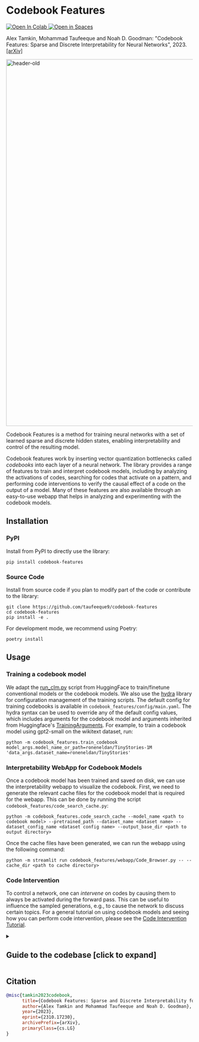 # Codebook Features
<a target="_blank" href="https://colab.research.google.com/github/taufeeque9/codebook-features/blob/main/tutorials/code_intervention.ipynb">
  <img src="https://colab.research.google.com/assets/colab-badge.svg" alt="Open In Colab"/>
</a>
<a target="_blank" href="https://huggingface.co/spaces/taufeeque/codebook-features">
<img src="https://huggingface.co/datasets/huggingface/badges/resolve/main/open-in-hf-spaces-sm-dark.svg", alt="Open in Spaces">
</a>

Alex Tamkin, Mohammad Taufeeque and Noah D. Goodman: "Codebook Features: Sparse and Discrete Interpretability for Neural Networks", 2023. [[arXiv]](https://arxiv.org/abs/2310.17230)

<img width="989" alt="header-old" src="https://github.com/taufeeque9/codebook-features/assets/46495671/c84ce44e-aa7b-4d44-869c-0745ed6ee9f8">


Codebook Features is a method for training neural networks with a set of learned sparse and discrete hidden states, enabling interpretability and control of the resulting model.

Codebook features work by inserting vector quantization bottlenecks called _codebooks_ into each layer of a neural network. The library provides a range of features to train and interpret codebook models, including by analyzing the activations of codes, searching for codes that activate on a pattern, and performing code interventions to verify the causal effect of a code on the output of a model. Many of these features are also available through an easy-to-use webapp that helps in analyzing and experimenting with the codebook models.


## Installation

### PyPI

Install from PyPI to directly use the library:

```
pip install codebook-features
```

### Source Code

Install from source code if you plan to modify part of the code or contribute to the library:

```
git clone https://github.com/taufeeque9/codebook-features
cd codebook-features
pip install -e .
```

For development mode, we recommend using Poetry:

```
poetry install
```

## Usage

### Training a codebook model

We adapt the [run_clm.py](https://github.com/huggingface/transformers/blob/main/examples/pytorch/language-modeling/run_clm.py) script from HuggingFace to train/finetune conventional models or the codebook models. We also use the [hydra](https://hydra.cc/) library for configuration management of the training scripts. The default config for training codebooks is available in `codebook_features/config/main.yaml`. The hydra syntax can be used to override any of the default config values, which includes arguments for the codebook model and arguments inherited from Huggingface's [TrainingArguments](https://huggingface.co/docs/transformers/en/main_classes/trainer#transformers.TrainingArguments). For example, to train a codebook model using gpt2-small on the wikitext dataset, run:
```
python -m codebook_features.train_codebook model_args.model_name_or_path=roneneldan/TinyStories-1M 'data_args.dataset_name=roneneldan/TinyStories'
```

### Interpretability WebApp for Codebook Models

Once a codebook model has been trained and saved on disk, we can use the interpretability webapp to visualize the codebook. First, we need to generate the relevant cache files for the codebook model that is required for the webapp. This can be done by running the script `codebook_features/code_search_cache.py`:
```
python -m codebook_features.code_search_cache --model_name <path to codebook model> --pretrained_path --dataset_name <dataset name> --dataset_config_name <dataset config name> --output_base_dir <path to output directory>
```

Once the cache files have been generated, we can run the webapp using the following command:
```
python -m streamlit run codebook_features/webapp/Code_Browser.py -- --cache_dir <path to cache directory>
```

### Code Intervention

To control a network, one can _intervene_ on codes by causing them to always be activated during the forward pass. This can be useful to influence the sampled generations, e.g., to cause the network to discuss certain topics. For a general tutorial on using codebook models and seeing how you can perform code intervention, please see the [Code Intervention Tutorial](https://github.com/alextamkin/codebook-features/blob/main/tutorials/code_intervention.ipynb).


<details>
<summary>
<h2>Guide to the codebase [click to expand] </h2>
</summary>

### Codebook Model

`codebook_features/models` is the main module used to define codebooks. It has the following classes:
- `CodebookLayer`: defines a `torch.nn.Module` that implements the codebook layer. It takes in arguments like `num_codes`, `dim`, `snap_fn` `kcodes` that define the codebook. It provides various functionalities including logging methods, hook function that can disable specific codes during inference, etc.
  - `GroupCodebookLayer`: defines a `torch.nn.Module` that implements a group of codebook layer each of which are applied to a different part of the input vector. This is useful for applying a group of codebooks on the attention head outputs of a transformer model.
- `CodebookWrapper`: is an abstract class to wrap a codebook around any `torch.nn.Module`. It takes in the `module_layer`, `codebook_cls`, and arguments for the codebook class to instantiate the codebook layer. The wrapper provides a `snap` boolean field that can be used to enable/disable the codebook layer.
  - `TransformerLayerWrapper`: subclasses `CodebookWrapper` to wrap a codebook around a transformer layer, i.e. a codebook is applied on the output of the a whole transformer block.
  - `MLPWrapper`: subclasses `CodebookWrapper` to wrap a codebook around an MLP layer, i.e. a codebook is applied on the output of the MLP block.
- `CodebookModelConfig`: defines the config to be used by a codebook model. It contains important parameters like `codebook_type`, `num_codes`, `num_codebooks`, `layers_to_snap`, `similarity_metric`, `codebook_at`, etc.
- `CodebookModel`: defines the abstract base class for a codebook model. It takes in a neural network model through the `model` argument and the config through the `config` argument and return a codebook model.
  - `GPT2CodebookModel`: subclasses `CodebookModel` to define a codebook model specifically for GPT2.
  - `GPTNeoCodebookModel`: subclasses `CodebookModel` to define a codebook model specifically for GPTNeo.
  - `GPTNeoXCodebookModel`: subclasses `CodebookModel` to define a codebook model specifically for GPTNeoX.
  - `HookedTransformerCodebookModel`: subclasses `CodebookModel` to define a codebook model for any transformer model defined using the `HookedTransformer` class of `transformer_lens`. This is mostly while interpreting the codebooks while the other classes are used for training the codebook models. The `convert_to_hooked_model()` function can be used to convert a trained codebook model to a `HookedTransformerCodebookModel`.

### Codebook Training
The `codebook_features/train_codebook.py` script is used to train a codebook model based on a causal language model. We use the `run_clm.py` script provided by the transformers library for training. It can take in a dataset name available in the [datasets](https://huggingface.co/datasets) library or a custom dataset. The default arguments for the training script is available in `codebook_features/config/main.yaml`. The hydra syntax can be used to override any of the default config values.

### TokFSM Experiment
The `codebook_features/train_fsm_model.py` script provides an algorithmic sequence modeling task to analyse the codebook models. The task is to predict the next element in a sequence of numbers generated using a Finite State Machine (FSM). The `train_fsm_model/FSM` class defines the FSM by taking in the number of states through `N`, the number of outbound edges from each state through `edges`, and the base in which to represent the state using `representation_base`. The `train_fsm_model/TokFSMDataset` class defines an iterable torch dataset using the FSM that generates the dataset on the fly. The `train_fsm_model/TokFSMModelTrainer` provides additional logging feature specific to the fsm models like logging the transition accuracy of a model.

The `codebook_features/train_fsm_model.py` script can be used to train a codebook model on the TokFSM dataset. The syntax for the arguments and training procedure is similar to the `train_codebook.py` script. The default arguments for the training script is available in `codebook_features/config/fsm_main.yaml`.



For tutorials on how to use the library, please see the [Codebook Features Tutorials](https://github.com/alextamkin/codebook-features/tree/main/tutorials).

</details>


## Citation

```bibtex
@misc{tamkin2023codebook,
      title={Codebook Features: Sparse and Discrete Interpretability for Neural Networks},
      author={Alex Tamkin and Mohammad Taufeeque and Noah D. Goodman},
      year={2023},
      eprint={2310.17230},
      archivePrefix={arXiv},
      primaryClass={cs.LG}
}
```
